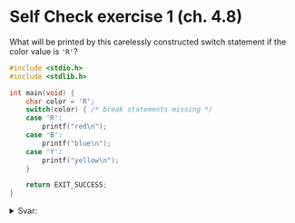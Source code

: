 # Self Check exercise 1 (ch. 4.8)

What will be printed by this carelessly constructed switch statement if the color value is `'R'`?

```c
#include <stdio.h>
#include <stdlib.h>

int main(void) {
    char color = 'R';
    switch(color) { /* break statements missing */
    case 'R':
        printf("red\n");
    case 'B':
        printf("blue\n");
    case 'Y':
        printf("yellow\n");
    }

    return EXIT_SUCCESS;
}
```

<details>
  <summary>Svar: </summary>

  > All cases below `'R'` is executed, meaning it'll start at the case which it corresponds to.

</details>
